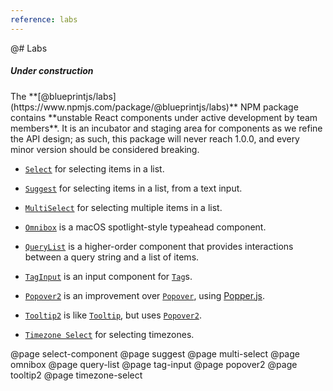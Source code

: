 ```yaml
---
reference: labs
---
```


@# Labs

<div class="pt-callout pt-intent-warning pt-icon-info-sign">
    <h5>Under construction</h5>
    The **[@blueprintjs/labs](https://www.npmjs.com/package/@blueprintjs/labs)** NPM package contains **unstable React components under active development by team members**. It is an incubator and staging area for components as we refine the API design; as such, this package will never reach 1.0.0, and every minor version should be considered breaking.
</div>

- [`Select`](#labs/select-component) for selecting items in a list.

- [`Suggest`](#labs/suggest) for selecting items in a list, from a text input.

- [`MultiSelect`](#labs/multi-select) for selecting multiple items in a list.

- [`Omnibox`](#labs/omnibox) is a macOS spotlight-style typeahead component.

- [`QueryList`](#labs/query-list) is a higher-order component that provides interactions between a query string and a list of items.

- [`TagInput`](#labs/tag-input) is an input component for [`Tag`](#core/components/tag)s.

- [`Popover2`](#labs/popover2) is an improvement over [`Popover`](#core/components/popover), using [Popper.js](https://popper.js.org/).

- [`Tooltip2`](#labs/tooltip2) is like [`Tooltip`](#core/components/tooltip), but uses [`Popover2`](#labs/popover2).

- [`Timezone Select`](#labs/timezone-select) for selecting timezones.

@page select-component
@page suggest
@page multi-select
@page omnibox
@page query-list
@page tag-input
@page popover2
@page tooltip2
@page timezone-select
